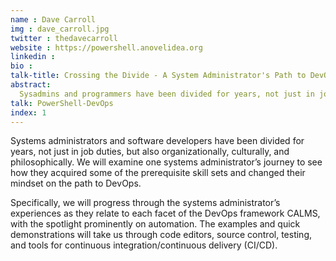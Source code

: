 ```yaml
---
name : Dave Carroll
img : dave_carroll.jpg
twitter : thedavecarroll
website : https://powershell.anovelidea.org
linkedin : 
bio : 
talk-title: Crossing the Divide - A System Administrator's Path to DevOps
abstract:
  Sysadmins and programmers have been divided for years, not just in job duties, but also organizationally, culturally, and philosophically. We will examine one systems administrator’s journey to see how they acquired some of the prerequisite skill sets and changed their mindset on the path to DevOps.
talk: PowerShell-DevOps
index: 1
---
```

Systems administrators and software developers have been divided for years, not just in job duties, but also organizationally, culturally, and philosophically. We will examine one systems administrator’s journey to see how they acquired some of the prerequisite skill sets and changed their mindset on the path to DevOps.

Specifically, we will progress through the systems administrator’s experiences as they relate to each facet of the DevOps framework CALMS, with the spotlight prominently on automation. The examples and quick demonstrations will take us through code editors, source control, testing, and tools for continuous integration/continuous delivery (CI/CD).